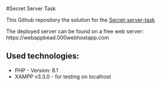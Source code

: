 #Secret Server Task
<p>This Github repository the solution for the <a href="https://github.com/ngabesz-wse/secret-server-task">Secret-server-task</a></p>
<p>The deployed server can be found on a free web server: https://webappbead.000webhostapp.com</p>

## Used technologies:
<ul>
  <li>
    PHP - Version: 8.1
  </li>
  <li>
    XAMPP v3.3.0 - for testing on localhost
  </li>
</ul>
